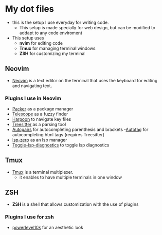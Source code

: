 # My dot files 

- this is the setup I use everyday for writing code. 
    - This setup is made specially for web design, but can be modified to addapt to any code enviroment
- This setup uses 
    - __nvim__ for editing code 
    - __Tmux__ for managing terminal windows 
    - __ZSH__ for customizing my terminal



## Neovim 
- [Neovim](https://neovim.io/) is a text editor on the terminal that uses the keyboard for editing and navigating text.
### Plugins I use in Neovim 
- [Packer](https://github.com/wbthomason/packer.nvim) as a package manager
- [Telescope](https://github.com/nvim-telescope/telescope.nvim) as a fuzzy finder
- [Harpoon](https://github.com/ThePrimeagen/harpoon) to navigate key files
- [Treesitter](https://github.com/nvim-treesitter/nvim-treesitter) as a parsing tool
- [Autopairs](https://github.com/windwp/nvim-autopairs) for autocompleting parenthesis and brackets
-[Autotag](https://github.com/windwp/nvim-ts-autotag) for autocompleting html tags (requires Treesitter)
- [lsp-zero](https://github.com/VonHeikemen/lsp-zero.nvim) as an lsp manager
- [Toggle-lsp-diagnostics](https://github.com/WhoIsSethDaniel/toggle-lsp-diagnostics.nvim) to toggle lsp diagnostics

## Tmux 
- [Tmux](https://github.com/tmux/tmux) is a terminal multiplexer. 
    - it enables to have multiple terminals in one window

## ZSH
- __ZSH__ is a shell that allows customization with the use of plugins

### Plugins I use for zsh
- [ powerlevel10k](https://github.com/romkatv/powerlevel10k) for an aesthetic look
